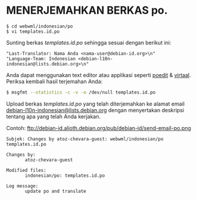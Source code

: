 # MENERJEMAHKAN BERKAS po.

    $ cd webwml/indonesian/po
    $ vi templates.id.po

Sunting berkas *templates.id.po* sehingga sesuai dengan berikut ini:

```
"Last-Translator: Nama Anda <nama-user@debian-id.org>\n"
"Language-Team: Indonesian <debian-l10n-indonesian@lists.debian.org>\n"
```

Anda dapat menggunakan text editor atau applikasi seperti [poedit](https://poedit.net/download "unduh poedit") & 
[virtaal](http://virtaal.translatehouse.org/download.html "unduh virtaal"). Periksa kembali hasil terjemahan Anda:

```bash
$ msgfmt --statistics -c -v -o /dev/null templates.id.po
```

Upload berkas *templates.id.po* yang telah diterjemahkan ke alamat email debian-l10n-indonesian@lists.debian.org dengan 
menyertakan deskripsi tentang apa yang telah Anda kerjakan.

Contoh: ftp://debian-id.alioth.debian.org/pub/debian-id/send-email-po.png

```
Subjek: Changes by atoz-chevara-guest: webwml/indonesian/po templates.id.po

Changes by:
       atoz-chevara-guest

Modified files:
       indonesian/po: templates.id.po

Log message:
       update po and translate
```